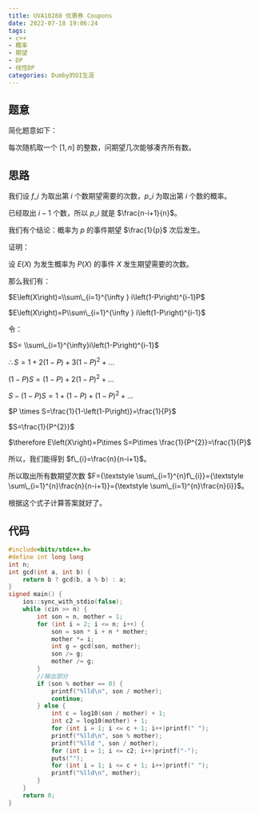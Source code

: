 ```yaml
---
title: UVA10288 优惠券 Coupons
date: 2022-07-18 19:06:24
tags:
- c++
- 概率
- 期望
- DP
- 线性DP
categories: Dumby的OI生涯
---
```


## 题意

简化题意如下：

每次随机取一个 $\left [ 1,n \right ]$ 的整数，问期望几次能够凑齐所有数。

<!--more-->

## 思路

我们设 $f\_{i}$ 为取出第 $i$ 个数期望需要的次数，$p\_{i}$ 为取出第 $i$ 个数的概率。

已经取出 $i-1$ 个数，所以 $p\_{i}$ 就是 $\frac{n-i+1}{n}$。

我们有个结论：概率为 $p$ 的事件期望 $\frac{1}{p}$ 次后发生。

证明：

设 $E\left( X \right)$ 为发生概率为 $P\left( X \right)$ 的事件 $X$ 发生期望需要的次数。

那么我们有：

$E\left(X\right)=\\sum\_{i=1}^{\infty } i\left(1-P\right)^{i-1}P$

$E\left(X\right)=P\\sum\_{i=1}^{\infty } i\left(1-P\right)^{i-1}$

令：

$S= \\sum\_{i=1}^{\infty}i\left(1-P\right)^{i-1}$

$\therefore S=1+2\left(1-P\right)+3\left(1-P\right)^{2}+...$

$\left(1-P\right)S=\left(1-P\right)+2\left(1-P\right)^{2}+...$

$S-\left(1-P\right)S=1+\left(1-P\right)+\left(1-P\right)^{2}+...$

$P \times S=\frac{1}{1-\left(1-P\right)}=\frac{1}{P}$


$S=\frac{1}{P^{2}}$

$\therefore E\left(X\right)=P\times S=P\times \frac{1}{P^{2}}=\frac{1}{P}$

所以，我们能得到 $f\_{i}=\frac{n}{n-i+1}$。

所以取出所有数期望次数 $F={\textstyle \sum\_{i=1}^{n}f\_{i}}={\textstyle \sum\_{i=1}^{n}\frac{n}{n-i+1}}={\textstyle \sum\_{i=1}^{n}\frac{n}{i}}$。

根据这个式子计算答案就好了。

## 代码
```cpp
#include<bits/stdc++.h>
#define int long long
int n;
int gcd(int a, int b) {
	return b ? gcd(b, a % b) : a;
}
signed main() {
	ios::sync_with_stdio(false);
	while (cin >> n) {
		int son = n, mother = 1;
		for (int i = 2; i <= n; i++) {
			son = son * i + n * mother;
			mother *= i;
			int g = gcd(son, mother);
			son /= g;
			mother /= g;
		}
		//输出部分
		if (son % mother == 0) {
			printf("%lld\n", son / mother);
			continue;
		} else {
			int c = log10(son / mother) + 1;
			int c2 = log10(mother) + 1;
			for (int i = 1; i <= c + 1; i++)printf(" ");
			printf("%lld\n", son % mother);
			printf("%lld ", son / mother);
			for (int i = 1; i <= c2; i++)printf("-");
			puts("");
			for (int i = 1; i <= c + 1; i++)printf(" ");
			printf("%lld\n", mother);
		}
	}
	return 0;
}
```